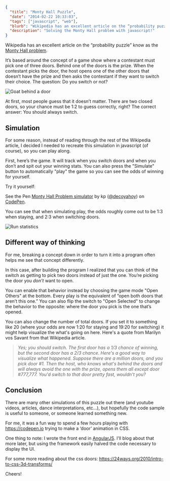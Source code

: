 ```json
{
  "title": "Monty Hall Puzzle",
  "date": "2014-02-22 10:33:03",
  "tags": ["javascript", "web"],
  "blurb": "Wikipedia has an excellent article on the “probability puzzle” know as the [Monty Hall problem](https://en.wikipedia.org/wiki/Monty_Hall_problem). \n It’s based around the concept of a game show where a contestant must pick one of three doors.  Behind one of the doors is the prize.  When the contestant picks the door, the host opens one of the other doors that doesn’t have the prize and then asks the contestant if they want to switch their choice.  The question: Do you switch or not?",
  "description": "Solving the Monty Hall problem with javascript!"
}
```

Wikipedia has an excellent article on the “probability puzzle” know as the [Monty Hall problem](https://en.wikipedia.org/wiki/Monty_Hall_problem).

It’s based around the concept of a game show where a contestant must pick one of three doors. Behind one of the doors is the prize. When the contestant picks the door, the host opens one of the other doors that doesn’t have the prize and then asks the contestant if they want to switch their choice. The question: Do you switch or not?

<!-- more -->

<div>
  <img src="/img/montyhall1.png" title="Goat behind a door" />
</div>

At first, most people guess that it doesn’t matter. There are two closed doors, so your chance must be 1:2 to guess correctly, right? The correct answer: You should always switch.

## Simulation

For some reason, instead of reading through the rest of the Wikipedia article, I decided I needed to recreate this simulation in javascript (of course), so you can play along.

First, here’s the game. It will track when you switch doors and when you don’t and spit out your winning stats. You can also press the "Simulate" button to automatically "play" the game so you can see the odds of winning for yourself.

Try it yourself:

<p data-height="550" data-theme-id="4105" data-slug-hash="qdkFp" data-default-tab="result" class='codepen'>See the Pen <a href='https://codepen.io/decoyahoy/pen/qdkFp'>Monty Hall Problem simulator</a> by kp (<a href='https://codepen.io/decoyahoy'>@decoyahoy</a>) on <a href='https://codepen.io'>CodePen</a>.</p>
<script async src="//codepen.io/assets/embed/ei.js"></script>

You can see that when simulating play, the odds roughly come out to be 1:3 when staying, and 2:3 when switching doors.

<div>
  <img src="/img/montyhall2.png" title="Run statistics" />
</div>

## Different way of thinking

For me, breaking a concept down in order to turn it into a program often helps me see that concept differently.

In this case, after building the program I realized that you can think of the switch as getting to pick two doors instead of just the one. You’re picking the door you _don’t_ want to open.

You can enable that behavior instead by choosing the game mode "Open Others" at the bottom. Every play is the equivalent of “open both doors that aren’t this one.” You can also flip the switch to "Open Selected" to change the behavior to the opposite: where the door you pick is the one that’s opened.

You can also change the number of total doors. If you set it to something like 20 (where your odds are now 1:20 for staying and 19:20 for switching) it might help visualize the what's going on here. Here's a quote from Marilyn vos Savant from that Wikipedia article.

> <cite>Yes; you should switch. The first door has a 1/3 chance of winning, but the second door has a 2/3 chance. Here's a good way to visualize what happened. Suppose there are a million doors, and you pick door #1. Then the host, who knows what's behind the doors and will always avoid the one with the prize, opens them all except door #777,777. You'd switch to that door pretty fast, wouldn't you?</cite>

## Conclusion

There are many other simulations of this puzzle out there (and youtube videos, articles, dance interpretations, etc...), but hopefully the code sample is useful to someone, or someone learned something new.

For me, it was a fun way to spend a few hours playing with https://codepen.io trying to make a ‘door’ animation in CSS.

One thing to note: I wrote the front end in [AngularJS](https://angularjs.org/). I'll blog about that more later, but using the framework easily halved the code necessary to display the UI.

For some more reading about the css doors:
https://24ways.org/2010/intro-to-css-3d-transforms/

Cheers!
